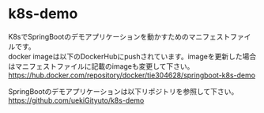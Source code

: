 # k8s-demo

K8sでSpringBootのデモアプリケーションを動かすためのマニフェストファイルです。  
docker imageは以下のDockerHubにpushされています。imageを更新した場合はマニフェストファイルに記載のimageも変更して下さい。
https://hub.docker.com/repository/docker/tie304628/springboot-k8s-demo

SpringBootのデモアプリケーションは以下リポジトリを参照して下さい。  
https://github.com/uekiGityuto/k8s-demo
